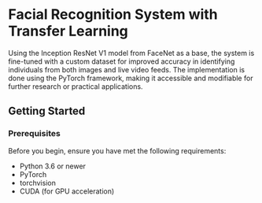 # Facial Recognition System with Transfer Learning

Using the Inception ResNet V1 model from FaceNet as a base, the system is fine-tuned with a custom dataset for improved accuracy in identifying individuals from both images and live video feeds. The implementation is done using the PyTorch framework, making it accessible and modifiable for further research or practical applications.

## Getting Started

### Prerequisites
Before you begin, ensure you have met the following requirements:
- Python 3.6 or newer
- PyTorch
- torchvision
- CUDA (for GPU acceleration)
